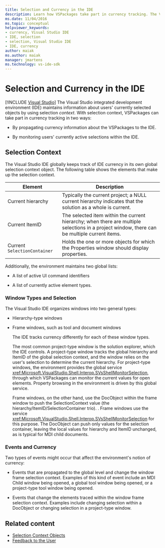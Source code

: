 ```yaml
---
title: Selection and Currency in the IDE
description: Learn how VSPackages take part in currency tracking. The Visual Studio IDE maintains information about currently selected objects by using selection context.
ms.date: 11/04/2016
ms.topic: conceptual
helpviewer_keywords:
- currency, Visual Studio IDE
- IDE, selection
- selection, Visual Studio IDE
- IDE, currency
author: maiak
ms.author: maiak
manager: jmartens
ms.technology: vs-ide-sdk
---
```

# Selection and Currency in the IDE

 [!INCLUDE [Visual Studio](~/includes/applies-to-version/vs-windows-only.md)]
The Visual Studio integrated development environment (IDE) maintains information about users' currently selected objects by using selection *context*. With selection context, VSPackages can take part in currency tracking in two ways:

- By propagating currency information about the VSPackages to the IDE.

- By monitoring users' currently active selections within the IDE.

## Selection Context
 The Visual Studio IDE globally keeps track of IDE currency in its own global selection context object. The following table shows the elements that make up the selection context.

|Element|Description|
|-------------|-----------------|
|Current hierarchy|Typically the current project; a NULL current hierarchy indicates that the solution as a whole is current.|
|Current ItemID|The selected item within the current hierarchy; when there are multiple selections in a project window, there can be multiple current items.|
|Current `SelectionContainer`|Holds the one or more objects for which the Properties window should display properties.|

 Additionally, the environment maintains two global lists:

- A list of active UI command identifiers

- A list of currently active element types.

### Window Types and Selection
 The Visual Studio IDE organizes windows into two general types:

- Hierarchy-type windows

- Frame windows, such as tool and document windows

  The IDE tracks currency differently for each of these window types.

  The most common project-type window is the solution explorer, which the IDE controls. A project-type window tracks the global hierarchy and ItemID of the global selection context, and the window relies on the user's selection to determine the current hierarchy. For project-type windows, the environment provides the global service <xref:Microsoft.VisualStudio.Shell.Interop.SVsShellMonitorSelection>, through which VSPackages can monitor the current values for open elements. Property browsing in the environment is driven by this global service.

  Frame windows, on the other hand, use the DocObject within the frame window to push the SelectionContext value (the hierarchy/ItemID/SelectionContainer trio). . Frame windows use the service <xref:Microsoft.VisualStudio.Shell.Interop.SVsShellMonitorSelection> for this purpose. The DocObject can push only values for the selection container, leaving the local values for hierarchy and ItemID unchanged, as is typical for MDI child documents.

### Events and Currency
 Two types of events might occur that affect the environment's notion of currency:

- Events that are propagated to the global level and change the window frame selection context. Examples of this kind of event include an MDI Child window being opened, a global tool window being opened, or a project-type tool window being opened.

- Events that change the elements traced within the window frame selection context. Examples include changing selection within a DocObject or changing selection in a project-type window.

## Related content
- [Selection Context Objects](../../extensibility/internals/selection-context-objects.md)
- [Feedback to the User](../../extensibility/internals/feedback-to-the-user.md)
